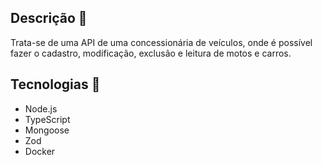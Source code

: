 ## Descrição 📌
Trata-se de uma API de uma concessionária de veículos, onde é possível fazer o cadastro, modificação, exclusão e leitura de motos e carros. 

## Tecnologias 📌
* Node.js
* TypeScript
* Mongoose
* Zod
* Docker
